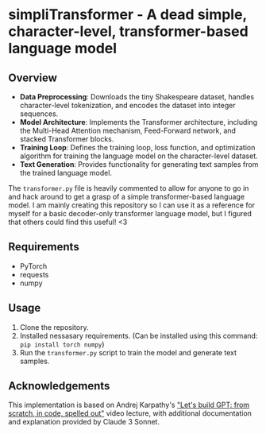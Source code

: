 # simpliTransformer - A dead simple, character-level, transformer-based language model

## Overview

- **Data Preprocessing**: Downloads the tiny Shakespeare dataset, handles character-level tokenization, and encodes the dataset into integer sequences.
- **Model Architecture**: Implements the Transformer architecture, including the Multi-Head Attention mechanism, Feed-Forward network, and stacked Transformer blocks.
- **Training Loop**: Defines the training loop, loss function, and optimization algorithm for training the language model on the character-level dataset.
- **Text Generation**: Provides functionality for generating text samples from the trained language model.

The `transformer.py` file is heavily commented to allow for anyone to go in and hack around to get a grasp of a simple transformer-based language model. I am mainly creating this repository so I can use it as a reference for myself for a basic decoder-only transformer language model, but I figured that others could find this useful! <3

## Requirements

- PyTorch
- requests
- numpy

## Usage

1. Clone the repository.
2. Installed nessasary requirements.  (Can be installed using this command: `pip install torch numpy`)
2. Run the `transformer.py` script to train the model and generate text samples.

## Acknowledgements

This implementation is based on Andrej Karpathy's ["Let's build GPT: from scratch, in code, spelled out"](https://www.youtube.com/watch?v=kCc8FmEb1nY) video lecture, with additional documentation and explanation provided by Claude 3 Sonnet.
